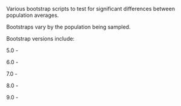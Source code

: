 Various bootstrap scripts to test for significant differences between population averages. 

Bootstraps vary by the population being sampled. 

Bootstrap versions include:

5.0 -

6.0 -

7.0 -

8.0 -

9.0 -
